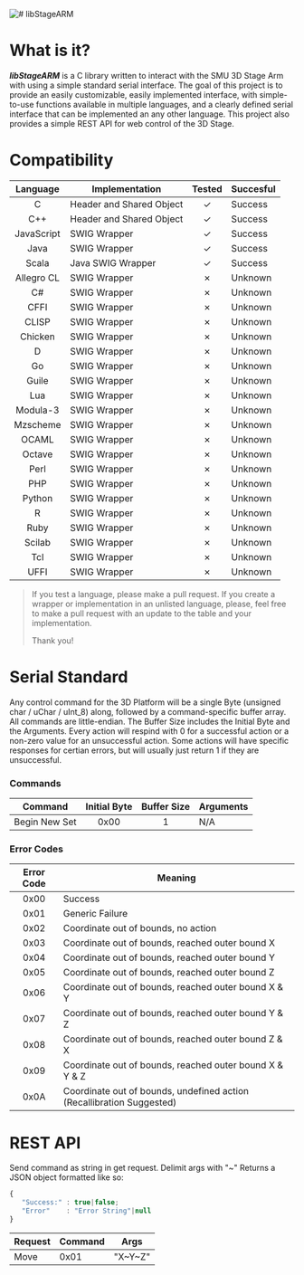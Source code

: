 ![# libStageARM](https://raw.githubusercontent.com/Thinkatron/libStageArm/master/libStageArmAlt.png "libStageARm Logo")

# What is it?
  *__libStageARM__* is a C library written to interact with the SMU 3D Stage Arm with using a simple standard serial interface. The goal of this project is to provide an easily customizable, easily implemented interface, with simple-to-use functions available in multiple languages, and a clearly defined serial interface that can be implemented an any other language. This project also provides a simple REST API for web control of the 3D Stage.
# Compatibility
|Language        |Implementation          |Tested|Succesful|
|:--------------:|------------------------|:----:|---------|
|C               |Header and Shared Object|✓     |Success  |
|C++             |Header and Shared Object|✓     |Success  |
|JavaScript      |SWIG Wrapper            |✓     |Success  |
|Java            |SWIG Wrapper            |✓     |Success  |
|Scala           |Java SWIG Wrapper       |✓     |Success  |
|Allegro CL      |SWIG Wrapper            |✗     |Unknown  |
|C#              |SWIG Wrapper            |✗     |Unknown  |
|CFFI            |SWIG Wrapper            |✗     |Unknown  |
|CLISP           |SWIG Wrapper            |✗     |Unknown  |
|Chicken         |SWIG Wrapper            |✗     |Unknown  |
|D               |SWIG Wrapper            |✗     |Unknown  |
|Go              |SWIG Wrapper            |✗     |Unknown  |
|Guile           |SWIG Wrapper            |✗     |Unknown  |
|Lua             |SWIG Wrapper            |✗     |Unknown  |
|Modula-3        |SWIG Wrapper            |✗     |Unknown  |
|Mzscheme        |SWIG Wrapper            |✗     |Unknown  |
|OCAML           |SWIG Wrapper            |✗     |Unknown  |
|Octave          |SWIG Wrapper            |✗     |Unknown  |
|Perl            |SWIG Wrapper            |✗     |Unknown  |
|PHP             |SWIG Wrapper            |✗     |Unknown  |
|Python          |SWIG Wrapper            |✗     |Unknown  |
|R               |SWIG Wrapper            |✗     |Unknown  |
|Ruby            |SWIG Wrapper            |✗     |Unknown  |
|Scilab          |SWIG Wrapper            |✗     |Unknown  |
|Tcl             |SWIG Wrapper            |✗     |Unknown  |
|UFFI            |SWIG Wrapper            |✗     |Unknown  |
>If you test a language, please make a pull request.
>If you create a wrapper or implementation in an unlisted language,
>please, feel free to make a pull request with an update to the
>table and your implementation.
>
>Thank you!
# Serial Standard
 Any control command for the 3D Platform will be a single Byte (unsigned char / uChar / uInt_8) along, followed by a command-specific buffer array. All commands are little-endian. The Buffer Size includes the Initial Byte and the Arguments. Every action will respind with 0 for a successful action or a non-zero value for an unsuccessful action. Some actions will have specific responses for certian errors, but will usually just return 1 if they are unsuccessful.
 
 ### Commands
 
|Command          |Initial Byte |Buffer Size |Arguments |
|-----------------|:-----------:|:----------:|----------|
|Begin New Set    |0x00         |1           |N/A       |

### Error Codes

|Error Code |Meaning                                                              |
|:---------:|---------------------------------------------------------------------|
|0x00       |Success                                                              |
|0x01       |Generic Failure                                                      |
|0x02       |Coordinate out of bounds, no action                                  |
|0x03       |Coordinate out of bounds, reached outer bound X                      |
|0x04       |Coordinate out of bounds, reached outer bound Y                      |
|0x05       |Coordinate out of bounds, reached outer bound Z                      |
|0x06       |Coordinate out of bounds, reached outer bound X & Y                  |
|0x07       |Coordinate out of bounds, reached outer bound Y & Z                  |
|0x08       |Coordinate out of bounds, reached outer bound Z & X                  |
|0x09       |Coordinate out of bounds, reached outer bound X & Y & Z              |
|0x0A       |Coordinate out of bounds, undefined action (Recallibration Suggested)|


# REST API

Send command as string in get request. Delimit args with "~" Returns a JSON object formatted like so:
```javascript
{
   "Success:" : true|false;
   "Error"    : "Error String"|null
}
```

|Request |Command |Args   |
|--------|--------|-------|
|Move    |0x01    |"X~Y~Z"|
